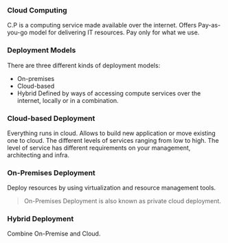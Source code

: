 ### Cloud Computing 
C.P is a computing service made available over the internet. 
Offers Pay-as-you-go model for delivering IT resources.
Pay only for what we use.

### Deployment Models
There are three different kinds of deployment models:
- On-premises
- Cloud-based
- Hybrid
Defined by ways of accessing compute services over the internet, locally or in a combination.

### Cloud-based Deployment

Everything runs in cloud.
Allows to build new application or move existing one to cloud.
The different levels of services ranging from low to high.
The level of service has different requirements on your management, architecting and infra.

### On-Premises Deployment

Deploy resources by using virtualization and resource management tools.

> On-Premises Deployment is also known as private cloud deployment.

### Hybrid Deployment

Combine On-Premise and Cloud.